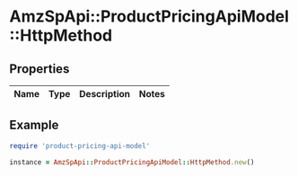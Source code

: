 # AmzSpApi::ProductPricingApiModel::HttpMethod

## Properties

| Name | Type | Description | Notes |
| ---- | ---- | ----------- | ----- |

## Example

```ruby
require 'product-pricing-api-model'

instance = AmzSpApi::ProductPricingApiModel::HttpMethod.new()
```

